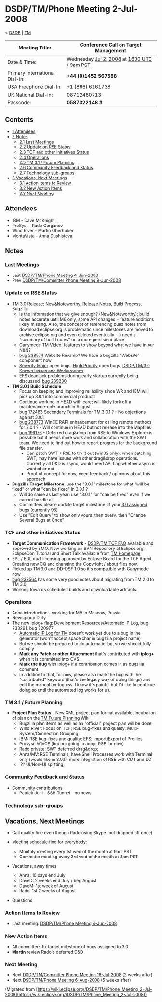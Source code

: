 

DSDP/TM/Phone Meeting 2-Jul-2008
================================

< [DSDP](/DSDP "DSDP")‎ | [TM](/DSDP/TM "DSDP/TM")

| Meeting Title: | **Conference Call on Target Management** |
| --- | --- |
| Date & Time: | Wednesday [Jul 2, 2008](/index.php?title=Jul_2,_2008&action=edit&redlink=1 "Jul 2, 2008 (page does not exist)") at [1600 UTC / 9am PST](http://www.timeanddate.com/worldclock/fixedtime.html?month=7&day=2&year=2008&hour=16&min=00&sec=0&p1=0) |
| Primary International Dial-in: | **+44 (0)1452 567588** |
| USA Freephone Dial-In: | +1 (866) 6161738 |
| UK National Dial-In: | 08712460713 |
| Passcode: | **0587322148 #** |

Contents
--------

*   [1 Attendees](#Attendees)
*   [2 Notes](#Notes)
    *   [2.1 Last Meetings](#Last-Meetings)
    *   [2.2 Update on RSE Status](#Update-on-RSE-Status)
    *   [2.3 TCF and other initiatives Status](#TCF-and-other-initiatives-Status)
    *   [2.4 Operations](#Operations)
    *   [2.5 TM 3.1 / Future Planning](#TM-3.1-.2F-Future-Planning)
    *   [2.6 Community Feedback and Status](#Community-Feedback-and-Status)
    *   [2.7 Technology sub-groups](#Technology-sub-groups)
*   [3 Vacations, Next Meetings](#Vacations.2C-Next-Meetings)
    *   [3.1 Action Items to Review](#Action-Items-to-Review)
    *   [3.2 New Action Items](#New-Action-Items)
    *   [3.3 Next Meeting](#Next-Meeting)

Attendees
---------

*   IBM - Dave McKnight
*   ProSyst - Rado Gerganov
*   Wind River - Martin Oberhuber
*   MontaVista - Anna Dushistova

Notes
-----

### Last Meetings

*   Last [DSDP/TM/Phone Meeting 4-Jun-2008](/DSDP/TM/Phone_Meeting_4-Jun-2008 "DSDP/TM/Phone Meeting 4-Jun-2008")
*   Prev [DSDP/TM/Committer Phone Meeting 9-Jun-2008](/DSDP/TM/Committer_Phone_Meeting_9-Jun-2008 "DSDP/TM/Committer Phone Meeting 9-Jun-2008")

### Update on RSE Status

*   TM 3.0 Release: [New&Noteworthy](https://www.eclipse.org/dsdp/tm/development/relnotes/3.0/tm-news-3.0.html), [Release Notes](https://www.eclipse.org/dsdp/tm/development/relnotes/3.0/readme_tm_3.0.html), Build Process, Bugzilla
    *   Is the information that we give enough? (New&Noteworthy); build notes accurate until M6 only, some API changes + feature additions likely missing. Also, the concept of referencing build notes from download.eclipse.org is problematic since milestones are moved to archive.eclipse.org and even deleted eventually --> need a "summary of build notes" on a more persistent place
    *   Ganymede TM Video: features to show beyond what we have in our N&N?
    *   [bug 238574](https://bugs.eclipse.org/bugs/show_bug.cgi?id=238574) Website Revamp? We have a bugzilla "Website" component now
    *   [Severity Major](https://bugs.eclipse.org/bugs/buglist.cgi?query_format=advanced&classification=DSDP&product=Target+Management&bug_status=UNCONFIRMED&bug_status=NEW&bug_status=ASSIGNED&bug_status=REOPENED&bug_severity=blocker&bug_severity=critical&bug_severity=major&cmdtype=doit) open bugs, [High Priority](https://bugs.eclipse.org/bugs/buglist.cgi?query_format=advanced&classification=DSDP&product=Target+Management&bug_status=UNCONFIRMED&bug_status=NEW&bug_status=ASSIGNED&bug_status=REOPENED&cmdtype=doit&field0-0-0=priority&type0-0-0=regexp&value0-0-0=P%5B12%5D&field0-0-1=bug_severity&type0-0-1=regexp&value0-0-1=blocker%7Ccritical%7Cmajor) open bugs, [DSDP/TM/3.0 Known Issues and Workarounds](/DSDP/TM/3.0_Known_Issues_and_Workarounds "DSDP/TM/3.0 Known Issues and Workarounds")
    *   EFS deadlock problems during early startup currently being discussed, [bug 239230](https://bugs.eclipse.org/bugs/show_bug.cgi?id=239230)
*   **TM 3.0.1 Build Schedule**
    *   Focus on keeping and improving reliability since WR and IBM will pick up 3.0.1 into commercial products
    *   Continue working in HEAD with care; will likely fork off a maintenance-only branch in August
    *   [bug 172483](https://bugs.eclipse.org/bugs/show_bug.cgi?id=172483) Secondary Terminals for TM 3.0.1 ? - No objections against 3.0.1
    *   [bug 238773](https://bugs.eclipse.org/bugs/show_bug.cgi?id=238773) WinCE RAPI enhancement for calling remote methods for 3.0.1 ? - Will continue in HEAD but not release into the Mapfiles
    *   [bug 196176](https://bugs.eclipse.org/bugs/show_bug.cgi?id=196176) \- Deferred drag&drop from RSE to Windows Explorer is possible but it needs more work and collaboration with the SWT team. We need to find out how to report progress for the background file transfer.
        *   Can patch SWT + RSE to try it out (win32 only): when patching SWT, may have issues with other drag&drop operations. Currently all D&D is async, would need API flag whether async is wanted or not
        *   Proof of concept for now, need feedback / opinions about this approach
*   **Bugzilla Target Milestone**: use the "3.0.1" milestone for what "will be fixed" or what "can be fixed" in 3.0.1 ?
    *   Will do same as last year: use "3.0.1" for "can be fixed" even if we cannot handle all
    *   Committers please update target milestone of your [3.0 assigned bugs](https://bugs.eclipse.org/bugs/buglist.cgi?bug_file_loc=&bug_file_loc_type=allwordssubstr&bug_id=&bug_status=UNCONFIRMED&bug_status=NEW&bug_status=ASSIGNED&bug_status=REOPENED&bugidtype=include&chfieldfrom=&chfieldto=Now&chfieldvalue=&classification=DSDP&email1=&email2=&emailtype1=substring&emailtype2=substring&field-1-0-0=classification&field-1-1-0=product&field-1-2-0=target_milestone&field-1-3-0=bug_status&field0-0-0=noop&keywords=&keywords_type=allwords&long_desc=&long_desc_type=allwordssubstr&product=Target%20Management&query_format=advanced&remaction=&short_desc=&short_desc_type=allwordssubstr&status_whiteboard=&status_whiteboard_type=allwordssubstr&target_milestone=3.0&target_milestone=3.0%20M3&target_milestone=3.0%20M4&target_milestone=3.0%20M5&target_milestone=3.0%20M6&target_milestone=3.0%20M7&target_milestone=3.0%20RC1&target_milestone=3.0%20RC2&target_milestone=3.0%20RC3&target_milestone=3.0%20RC4&target_milestone=3.0%20RC5&type-1-0-0=anyexact&type-1-1-0=anyexact&type-1-2-0=anyexact&type-1-3-0=anyexact&type0-0-0=noop&value-1-0-0=DSDP&value-1-1-0=Target%20Management&value-1-2-0=3.0%2C3.0%20M3%2C3.0%20M4%2C3.0%20M5%2C3.0%20M6%2C3.0%20M7%2C3.0%20RC1%2C3.0%20RC2%2C3.0%20RC3%2C3.0%20RC4%2C3.0%20RC5&value-1-3-0=UNCONFIRMED%2CNEW%2CASSIGNED%2CREOPENED&value0-0-0=&votes=&order=map_assigned_to.login_name%2Cbugs.priority%2Cbugs.priority%2Cbugs.bug_severity%2Cmap_assigned_to.login_name%2Cbugs.bug_status%2Cbugs.priority%2Cbugs.bug_id&query_based_on=) (currently 98)
    *   Use "Edit Query" to show only yours, then query, then "Change Several Bugs at Once"

### TCF and other initiatives Status

*   **Target Communication Framework** \- [DSDP/TM/TCF FAQ](/DSDP/TM/TCF_FAQ "DSDP/TM/TCF FAQ") available and approved by EMO. Now working on SVN Repository at Eclipse.org. EclipseCon Tutorial and Short Talk available from [TM Homepage](https://www.eclipse.org/dsdp/tm)
*   EPL / EDL dual licensing approved by Eclipse Board for the TCF Agent. Creating new CQ and changing the Copyright / about files now.
*   Picked up TM 3.0 and DD-DSF 1.0 so it's compatible with Ganymede now
*   [bug 238564](https://bugs.eclipse.org/bugs/show_bug.cgi?id=238564) has some very good notes about migrating from TM 2.0 to TM 3.0
*   Working towards scheduled builds and downloadable artifacts.

### Operations

*   Anna introduction - working for MV in Moscow, Russia
*   Newsgroup Duty
*   The new iplog+ flag: [Development Resources/Automatic IP Log](/Development_Resources/Automatic_IP_Log "Development Resources/Automatic IP Log"), [bug 233291](https://bugs.eclipse.org/bugs/show_bug.cgi?id=233291), [bug 220977](https://bugs.eclipse.org/bugs/show_bug.cgi?id=220977)
    *   [Automatic IP Log for TM](https://www.eclipse.org/projects/ip_log.php?projectid=dsdp.tm) doesn't work yet due to a bug in the generator (won't accept space char in bugzilla project name)
    *   But we should be prepared to do automatic log, so we should fully comply
    *   **Mark any Patch or other Attachment** that's contributed with **iplog+** when it is committed into CVS
    *   **Mark the Bug** with iplog+ if a contribution comes in as bugzilla comment
    *   In addition to that, for now, please also mark the bug with the "contributed" keyword (that's the legacy way of doing things) and edit the manual tm-log.csv. I know it's painful but I'd like to continue doing so until the automated log works for us.

### TM 3.1 / Future Planning

*   **Project Plan Status** \- New XML project plan format available, incubation of plan on the [TM Future Planning](/TM_Future_Planning "TM Future Planning") Wiki
    *   Bugzilla plan items as well as an "official" project plan will be done
    *   Wind River: Focus on TCF; RSE bug-fixes and quality; Multi-System/Connection Grouping
    *   IBM: RSE bug-fixes and quality; EFS; Import/Export of Profiles
    *   Prosyst: WinCE (but not going to adopt RSE for now)
    *   Rado private: SWT deferred drag&drop;
    *   Anna/MV: RSE Terminals; have Shell Processes work with Terminal only (would like in 3.0.1); more integration of RSE with CDT and DD
    *    ?? UI/Non-UI splitting;

### Community Feedback and Status

*   Community contributions
    *   Patrick Juhl - SSH Tunnel - no news

### Technology sub-groups

Vacations, Next Meetings
------------------------

*   Call quality fine even though Rado using Skype (but dropped off once)
*   Meeting schedule fine for everybody:
    *   Monthly meeting every 1st wed of the month at 9am PST
    *   Committer meeting every 3rd wed of the month at 8am PST

*   Vacations, away times
    *   Anna: 10 days end July
    *   DaveD: 2 weeks end July / beg August
    *   DaveM: 1st week of August
    *   Rado: 1st 2 weeks of August
*   Questions

### Action Items to Review

*   Last meeting: [DSDP/TM/Phone Meeting 4-Jun-2008](/DSDP/TM/Phone_Meeting_4-Jun-2008 "DSDP/TM/Phone Meeting 4-Jun-2008")

### New Action Items

*   All committers fix target milestone of bugs assigned to 3.0
*   **Martin** review Rado's deferred D&D

### Next Meeting

*   Next [DSDP/TM/Committer Phone Meeting 16-Jul-2008](/DSDP/TM/Committer_Phone_Meeting_16-Jul-2008 "DSDP/TM/Committer Phone Meeting 16-Jul-2008") (2 weeks after)
*   Next [DSDP/TM/Phone Meeting 6-Aug-2008](/DSDP/TM/Phone_Meeting_6-Aug-2008 "DSDP/TM/Phone Meeting 6-Aug-2008") (5 weeks after)


(Migrated from [https://wiki.eclipse.org//DSDP/TM/Phone_Meeting_2-Jul-2008](https://wiki.eclipse.org//DSDP/TM/Phone_Meeting_2-Jul-2008))